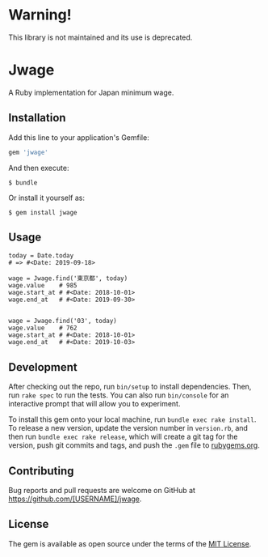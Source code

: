 # Warning!

This library is not maintained and its use is deprecated.

# Jwage

A Ruby implementation for Japan minimum wage.

## Installation

Add this line to your application's Gemfile:

```ruby
gem 'jwage'
```

And then execute:

    $ bundle

Or install it yourself as:

    $ gem install jwage

## Usage

```
today = Date.today
# => #<Date: 2019-09-18>

wage = Jwage.find('東京都', today)
wage.value    # 985
wage.start_at # #<Date: 2018-10-01>
wage.end_at   # #<Date: 2019-09-30>


wage = Jwage.find('03', today)
wage.value    # 762
wage.start_at # #<Date: 2018-10-01>
wage.end_at   # #<Date: 2019-10-03>
```

## Development

After checking out the repo, run `bin/setup` to install dependencies. Then, run `rake spec` to run the tests. You can also run `bin/console` for an interactive prompt that will allow you to experiment.

To install this gem onto your local machine, run `bundle exec rake install`. To release a new version, update the version number in `version.rb`, and then run `bundle exec rake release`, which will create a git tag for the version, push git commits and tags, and push the `.gem` file to [rubygems.org](https://rubygems.org).

## Contributing

Bug reports and pull requests are welcome on GitHub at https://github.com/[USERNAME]/jwage.

## License

The gem is available as open source under the terms of the [MIT License](https://opensource.org/licenses/MIT).
